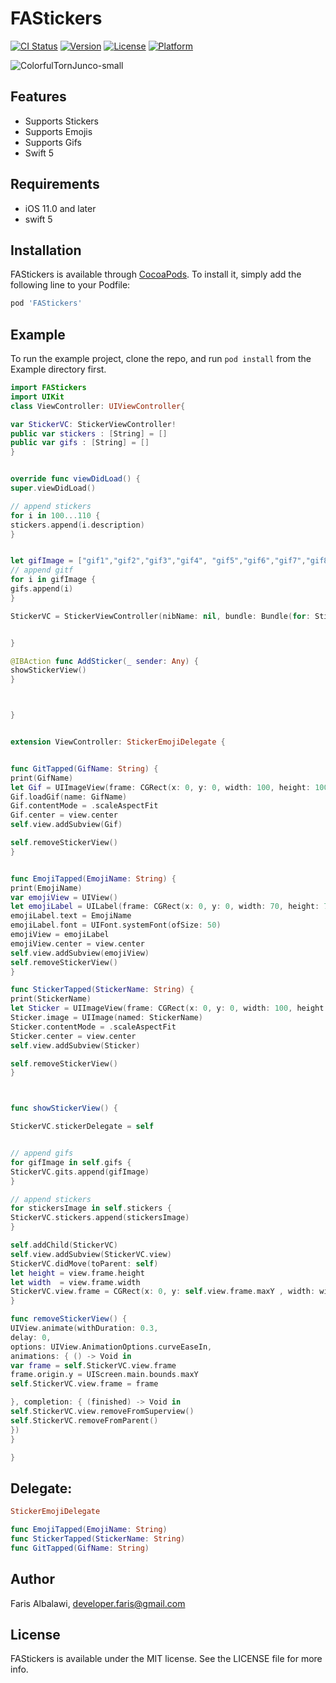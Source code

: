 # FAStickers

[![CI Status](https://img.shields.io/travis/farisalbalawi/FAStickers.svg?style=flat)](https://travis-ci.org/farisalbalawi/FAStickers)
[![Version](https://img.shields.io/cocoapods/v/FAStickers.svg?style=flat)](https://cocoapods.org/pods/FAStickers)
[![License](https://img.shields.io/cocoapods/l/FAStickers.svg?style=flat)](https://cocoapods.org/pods/FAStickers)
[![Platform](https://img.shields.io/cocoapods/p/FAStickers.svg?style=flat)](https://cocoapods.org/pods/FAStickers)

![ColorfulTornJunco-small](https://user-images.githubusercontent.com/18473439/58902641-7faf6a00-86d1-11e9-9e9c-2535af524384.gif)



## Features 

- Supports Stickers
- Supports Emojis
- Supports Gifs
- Swift 5



## Requirements

- iOS 11.0 and later
- swift 5

## Installation

FAStickers is available through [CocoaPods](https://cocoapods.org). To install
it, simply add the following line to your Podfile:

```ruby
pod 'FAStickers'
```

## Example

To run the example project, clone the repo, and run `pod install` from the Example directory first.

```swift
import FAStickers
import UIKit
class ViewController: UIViewController{

var StickerVC: StickerViewController!
public var stickers : [String] = []
public var gifs : [String] = []
}


override func viewDidLoad() {
super.viewDidLoad()

// append stickers
for i in 100...110 {
stickers.append(i.description)
}


let gifImage = ["gif1","gif2","gif3","gif4", "gif5","gif6","gif7","gif8", "gif9"]
// append gitf
for i in gifImage {
gifs.append(i)
}

StickerVC = StickerViewController(nibName: nil, bundle: Bundle(for: StickerViewController.self))


}

@IBAction func AddSticker(_ sender: Any) {
showStickerView()
}



}


extension ViewController: StickerEmojiDelegate {


func GitTapped(GifName: String) {
print(GifName)
let Gif = UIImageView(frame: CGRect(x: 0, y: 0, width: 100, height: 100))
Gif.loadGif(name: GifName)
Gif.contentMode = .scaleAspectFit
Gif.center = view.center
self.view.addSubview(Gif)

self.removeStickerView()
}


func EmojiTapped(EmojiName: String) {
print(EmojiName)
var emojiView = UIView()
let emojiLabel = UILabel(frame: CGRect(x: 0, y: 0, width: 70, height: 70))
emojiLabel.text = EmojiName
emojiLabel.font = UIFont.systemFont(ofSize: 50)
emojiView = emojiLabel
emojiView.center = view.center
self.view.addSubview(emojiView)
self.removeStickerView()
}

func StickerTapped(StickerName: String) {
print(StickerName)
let Sticker = UIImageView(frame: CGRect(x: 0, y: 0, width: 100, height: 100))
Sticker.image = UIImage(named: StickerName)
Sticker.contentMode = .scaleAspectFit
Sticker.center = view.center
self.view.addSubview(Sticker)

self.removeStickerView()
}



func showStickerView() {

StickerVC.stickerDelegate = self


// append gifs
for gifImage in self.gifs {
StickerVC.gits.append(gifImage)
}

// append stickers
for stickersImage in self.stickers {
StickerVC.stickers.append(stickersImage)
}

self.addChild(StickerVC)
self.view.addSubview(StickerVC.view)
StickerVC.didMove(toParent: self)
let height = view.frame.height
let width  = view.frame.width
StickerVC.view.frame = CGRect(x: 0, y: self.view.frame.maxY , width: width, height: height)
}

func removeStickerView() {
UIView.animate(withDuration: 0.3,
delay: 0,
options: UIView.AnimationOptions.curveEaseIn,
animations: { () -> Void in
var frame = self.StickerVC.view.frame
frame.origin.y = UIScreen.main.bounds.maxY
self.StickerVC.view.frame = frame

}, completion: { (finished) -> Void in
self.StickerVC.view.removeFromSuperview()
self.StickerVC.removeFromParent()
})
}

}
```

## Delegate:

```ruby
StickerEmojiDelegate
```

```swift
func EmojiTapped(EmojiName: String)
func StickerTapped(StickerName: String)
func GitTapped(GifName: String)
```

## Author

Faris Albalawi,
developer.faris@gmail.com

## License

FAStickers is available under the MIT license. See the LICENSE file for more info.

